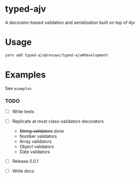 # typed-ajv

A decorator-based validation and serialization built on top of Ajv

# Usage

```bash
yarn add typed-ajv@rexuws/typed-ajv#development
```

# Examples

See `examples`

### TODO

- [ ] Write tests
- [ ] Replicate at most class-validators decorators

  - ~~String validators~~ <em>done</em>
  - Number validators
  - Array validators
  - Object validators
  - Date validators

- [ ] Release 0.0.1
- [ ] Write docs
